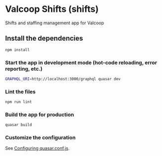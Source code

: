 # Valcoop Shifts (shifts)

Shifts and staffing management app for Valcoop

## Install the dependencies
```bash
npm install
```

### Start the app in development mode (hot-code reloading, error reporting, etc.)
```bash
GRAPHQL_URI=http://localhost:3000/graphql quasar dev
```

### Lint the files
```bash
npm run lint
```

### Build the app for production
```bash
quasar build
```

### Customize the configuration
See [Configuring quasar.conf.js](https://quasar.dev/quasar-cli/quasar-conf-js).
